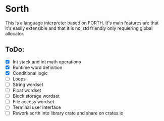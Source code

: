 # Sorth
This is a language interpreter based on FORTH. It's main features are that it's easily extensible and that it is no_std friendly only requiering global allocator.

## ToDo:
- [x] Int stack and int math operations
- [x] Runtime word definition
- [x] Conditional logic
- [ ] Loops
- [ ] String wordset
- [ ] Float wordset
- [ ] Block storage wordset
- [ ] File access wordset
- [ ] Terminal user interface
- [ ] Rework sorth into library crate and share on crates.io